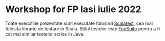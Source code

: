 # Workshop for FP Iasi iulie 2022

Toate exercitiile prezentate sunt executate folosind [Scalatest](https://www.scalatest.org/), cea mai folosita
librarie de testare in Scala. Stilul testelor este [FunSuite](https://www.scalatest.org/user_guide/selecting_a_style)
pentru a fi cat mai similar testelor scrise in Java.

